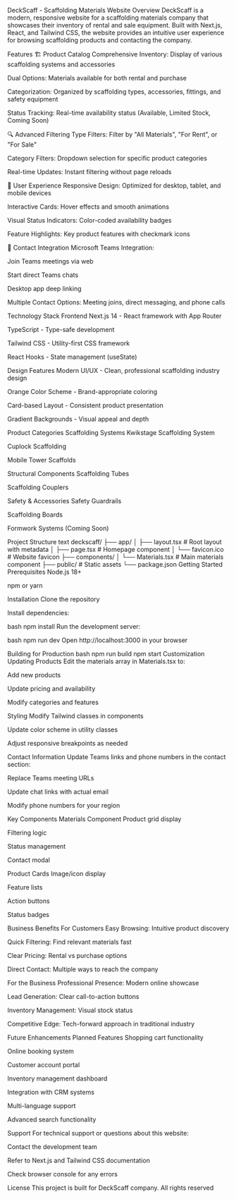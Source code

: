DeckScaff - Scaffolding Materials Website
Overview
DeckScaff is a modern, responsive website for a scaffolding materials company that showcases their inventory of rental and sale equipment. Built with Next.js, React, and Tailwind CSS, the website provides an intuitive user experience for browsing scaffolding products and contacting the company.

Features
🏗️ Product Catalog
Comprehensive Inventory: Display of various scaffolding systems and accessories

Dual Options: Materials available for both rental and purchase

Categorization: Organized by scaffolding types, accessories, fittings, and safety equipment

Status Tracking: Real-time availability status (Available, Limited Stock, Coming Soon)

🔍 Advanced Filtering
Type Filters: Filter by "All Materials", "For Rent", or "For Sale"

Category Filters: Dropdown selection for specific product categories

Real-time Updates: Instant filtering without page reloads

📱 User Experience
Responsive Design: Optimized for desktop, tablet, and mobile devices

Interactive Cards: Hover effects and smooth animations

Visual Status Indicators: Color-coded availability badges

Feature Highlights: Key product features with checkmark icons

💬 Contact Integration
Microsoft Teams Integration:

Join Teams meetings via web

Start direct Teams chats

Desktop app deep linking

Multiple Contact Options: Meeting joins, direct messaging, and phone calls

Technology Stack
Frontend
Next.js 14 - React framework with App Router

TypeScript - Type-safe development

Tailwind CSS - Utility-first CSS framework

React Hooks - State management (useState)

Design Features
Modern UI/UX - Clean, professional scaffolding industry design

Orange Color Scheme - Brand-appropriate coloring

Card-based Layout - Consistent product presentation

Gradient Backgrounds - Visual appeal and depth

Product Categories
Scaffolding Systems
Kwikstage Scaffolding System

Cuplock Scaffolding

Mobile Tower Scaffolds

Structural Components
Scaffolding Tubes

Scaffolding Couplers

Safety & Accessories
Safety Guardrails

Scaffolding Boards

Formwork Systems (Coming Soon)

Project Structure
text
deckscaff/
├── app/
│   ├── layout.tsx          # Root layout with metadata
│   ├── page.tsx           # Homepage component
│   └── favicon.ico        # Website favicon
├── components/
│   └── Materials.tsx      # Main materials component
├── public/                # Static assets
└── package.json
Getting Started
Prerequisites
Node.js 18+

npm or yarn

Installation
Clone the repository

Install dependencies:

bash
npm install
Run the development server:

bash
npm run dev
Open http://localhost:3000 in your browser

Building for Production
bash
npm run build
npm start
Customization
Updating Products
Edit the materials array in Materials.tsx to:

Add new products

Update pricing and availability

Modify categories and features

Styling
Modify Tailwind classes in components

Update color scheme in utility classes

Adjust responsive breakpoints as needed

Contact Information
Update Teams links and phone numbers in the contact section:

Replace Teams meeting URLs

Update chat links with actual email

Modify phone numbers for your region

Key Components
Materials Component
Product grid display

Filtering logic

Status management

Contact modal

Product Cards
Image/icon display

Feature lists

Action buttons

Status badges

Business Benefits
For Customers
Easy Browsing: Intuitive product discovery

Quick Filtering: Find relevant materials fast

Clear Pricing: Rental vs purchase options

Direct Contact: Multiple ways to reach the company

For the Business
Professional Presence: Modern online showcase

Lead Generation: Clear call-to-action buttons

Inventory Management: Visual stock status

Competitive Edge: Tech-forward approach in traditional industry

Future Enhancements
Planned Features
Shopping cart functionality

Online booking system

Customer account portal

Inventory management dashboard

Integration with CRM systems

Multi-language support

Advanced search functionality

Support
For technical support or questions about this website:

Contact the development team

Refer to Next.js and Tailwind CSS documentation

Check browser console for any errors

License
This project is built for DeckScaff company. All rights reserved